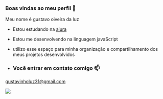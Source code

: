 ### Boas vindas ao meu perfil 🖤

Meu nome é gustavo oiveira da luz 

- Estou estudando na [alura](https://www.alura.com.br)
- Estou me desenvolvendo na linguagem javaScript
- utilizo esse espaço para minha organização e compartilhamento dos meus projetos desenvolvidos

- ### Você entrar em contato comigo 📫

 gustavinholuz31@gmail.com



 ![](https://media1.tenor.com/m/b-8qLUrPAgQAAAAC/angry.gif)
